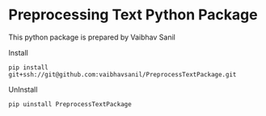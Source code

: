 # Preprocessing Text Python Package



This python package is prepared by Vaibhav Sanil

Install

`pip install git+ssh://git@github.com:vaibhavsanil/PreprocessTextPackage.git`

UnInstall

`pip uinstall PreprocessTextPackage`